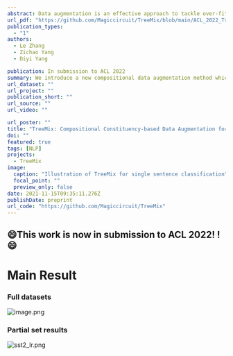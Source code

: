 ```yaml
---
abstract: Data augmentation is an effective approach to tackle over-fitting. Many previous works have proposed different data augmentations strategies for NLP, such as noise injection, word replacement,  back-translation etc. Though effective, they missed one important characteristic of language--compositionality, meaning of a complex expression is built from its sub-parts. Motivated by this, we propose a compositional data augmentation approach for natural language understanding called TreeMix. Specifically, TreeMix leverages constituency parsing tree to decompose sentences into constituent sub-structures and the Mixup data augmentation technique to recombine them to generate new sentences. Compared with previous approaches, TreeMix introduces greater diversity to the samples generated and encourages models to learn compositionality of NLP data. Extensive experiments on text classification and semantic parsing benchmarks demonstrate that TreeMix outperforms current state-of-the-art data augmentation methods.
url_pdf: "https://github.com/Magiccircuit/TreeMix/blob/main/ACL_2022_TreeMix.pdf"
publication_types:
  - "1"
authors:
  - Le Zhang
  - Zichao Yang
  - Diyi Yang

publication: In submission to ACL 2022
summary: We introduce a new compositional data augmentation method which encourages models to learn compositionality of NLP data and outperforms current state-of-the-art data augmentation methods on several benchmarks.
url_dataset: ""
url_project: ""
publication_short: ""
url_source: ""
url_video: ""

url_poster: ""
title: "TreeMix: Compositional Constituency-based Data Augmentation for Natural Language Understanding"
doi: ""
featured: true
tags: [NLP]
projects:
  - TreeMix
image:
  caption: "Illustration of TreeMix for single sentence classification"
  focal_point: ""
  preview_only: false
date: 2021-11-15T09:35:11.276Z
publishDate: preprint
url_code: "https://github.com/Magiccircuit/TreeMix"
---
```


##  :smile:This work is now in submission to ACL 2022! ! :smile:

# Main Result 

### Full datasets

![image.png](https://i.loli.net/2021/11/16/j4tEyJ5NpfTWIwA.png)

### Partial set results

![sst2_lr.png](https://i.loli.net/2021/11/16/iOStwlsmyh8zC2Z.png)


